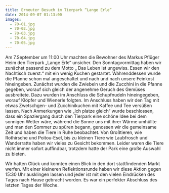 ```yaml
---
title: Erneuter Besuch im Tierpark “Lange Erle”
date: 2014-09-07 01:13:00
images:
  - 70-01.jpg
  - 70-02.jpg
  - 70-03.jpg
  - 70-04.jpg
  - 70-05.jpg
---
```


Am 7.September um 11:00 Uhr machten die Bewohner des Markus Pflüger Heim den Tierpark „Lange Erle“ unsicher. Den Sonntagvormittag haben wir zunächst passend zu dem Motto „ Das Leben ist ungewiss. Essen wir den Nachtisch zuerst.“ mit ein wenig Kuchen gestartet. Währenddessen wurde die Pfanne schon mal angeschaltet und nach und nach unsere Feinkost hineingeben. Zunächst wurden die Zwiebeln und die Zucchini in die Pfanne gegeben, worauf sich gleich der angenehme Geruch des Gemüses ausbreitete. Dazu wurden im Anschluss die Schupfnudeln hineingegeben, worauf Klöpfer und Wienerle folgten.
Im Anschluss haben wir den Tag mit etwas Zwetschgen- und Zucchinikuchen mit Kaffee und Tee versüßen lassen. Nach Anmerkungen wie „Ich platze gleich“ wurde beschlossen, dass ein Spaziergang durch den Tierpark eine schöne Idee bei dem sonnigen Wetter wäre, während die Sonne uns mit ihrer Wärme umhüllte und man den Sommer zu spüren begann, genossen wir die gemeinsame Zeit und haben die Tiere in Ruhe beobachtet. Von Großtieren, wie Rothirsche und Poitou-Esel, bis zu kleinen Tiere wie Laubfrosch und Wanderratte haben wir vieles zu Gesicht bekommen. Leider waren die Tiere nicht immer sofort auffindbar, trotzdem hatte der Park eine große Auswahl zu bieten.

Wir hatten Glück und konnten einen Blick in den dort stattfindenden Markt werfen. Mit einer kleineren Reflektionsrunde haben wir diese Aktion gegen 15:30 Uhr ausklingen lassen und jeder ist mit den vielen Eindrücken des Tages nach Hause gebracht worden. Es war ein perfekter Abschluss des letzten Tages der Woche.

